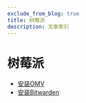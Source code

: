 ```yaml
---
exclude_from_blog: true
title: 树莓派
description: 文章索引
---
```


# 树莓派

- [安装OMV](InstallOMV)
- [安装Bitwarden](bitwarden.md)

